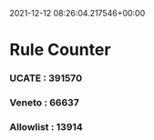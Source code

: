 2021-12-12 08:26:04.217546+00:00
# Rule Counter 
 ### UCATE : 391570

 ### Veneto : 66637

 ### Allowlist : 13914